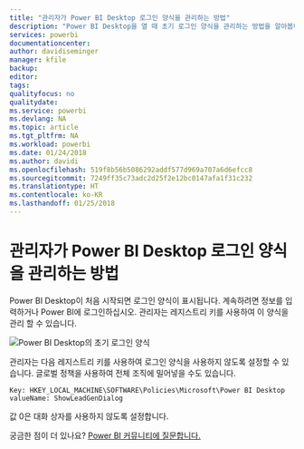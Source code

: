```yaml
---
title: "관리자가 Power BI Desktop 로그인 양식을 관리하는 방법"
description: "Power BI Desktop을 열 때 초기 로그인 양식을 관리하는 방법을 알아봅니다."
services: powerbi
documentationcenter: 
author: davidiseminger
manager: kfile
backup: 
editor: 
tags: 
qualityfocus: no
qualitydate: 
ms.service: powerbi
ms.devlang: NA
ms.topic: article
ms.tgt_pltfrm: NA
ms.workload: powerbi
ms.date: 01/24/2018
ms.author: davidi
ms.openlocfilehash: 519f8b56b5086292addf577d969a707a6d6efcc8
ms.sourcegitcommit: 7249ff35c73adc2d25f2e12bc0147afa1f31c232
ms.translationtype: HT
ms.contentlocale: ko-KR
ms.lasthandoff: 01/25/2018
---
```

# <a name="how-administrators-can-manage-the-power-bi-desktop-sign-in-form"></a>관리자가 Power BI Desktop 로그인 양식을 관리하는 방법
Power BI Desktop이 처음 시작되면 로그인 양식이 표시됩니다. 계속하려면 정보를 입력하거나 Power BI에 로그인하십시오. 관리자는 레지스트리 키를 사용하여 이 양식을 관리 할 수 있습니다. 

![Power BI Desktop의 초기 로그인 양식](media/desktop-admin-sign-in-form/sign-in-form.png)

관리자는 다음 레지스트리 키를 사용하여 로그인 양식을 사용하지 않도록 설정할 수 있습니다. 글로벌 정책을 사용하여 전체 조직에 밀어넣을 수도 있습니다.

```
Key: HKEY_LOCAL_MACHINE\SOFTWARE\Policies\Microsoft\Power BI Desktop
valueName: ShowLeadGenDialog
```

값 0은 대화 상자를 사용하지 않도록 설정합니다.

궁금한 점이 더 있나요? [Power BI 커뮤니티에 질문합니다.](http://community.powerbi.com/)

